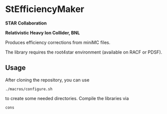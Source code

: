 # StEfficiencyMaker

**STAR Collaboration**

**Relativistic Heavy Ion Collider, BNL**

Produces efficiency corrections from miniMC files.  

The library requires the root4star environment (available on RACF or PDSF). 

## Usage

After cloning the repository, you can use 

```
./macros/configure.sh
```

to create some needed directories. Compile the libraries via  

```
cons
```

